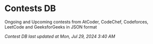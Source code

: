 # Contests DB

Ongoing and Upcoming contests from AtCoder, CodeChef, Codeforces, LeetCode and GeeksforGeeks in JSON format

*Contest DB last updated at Mon, Jul 29, 2024 3:40 AM*  
